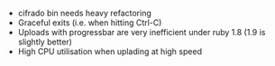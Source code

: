 * cifrado bin needs heavy refactoring
* Graceful exits (i.e. when hitting Ctrl-C)
* Uploads with progressbar are very inefficient under ruby 1.8 
  (1.9 is slightly better)
* High CPU utilisation when uplading at high speed
